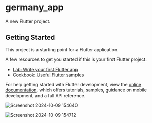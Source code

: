 # germany_app

A new Flutter project.

## Getting Started

This project is a starting point for a Flutter application.

A few resources to get you started if this is your first Flutter project:

- [Lab: Write your first Flutter app](https://docs.flutter.dev/get-started/codelab)
- [Cookbook: Useful Flutter samples](https://docs.flutter.dev/cookbook)

For help getting started with Flutter development, view the
[online documentation](https://docs.flutter.dev/), which offers tutorials,
samples, guidance on mobile development, and a full API reference.


![Screenshot 2024-10-09 154640](https://github.com/user-attachments/assets/ebfca82c-d44e-417b-bc8e-ecf4d981d035)


![Screenshot 2024-10-09 154712](https://github.com/user-attachments/assets/c11611e6-4658-4fc9-9ba9-81e6582d90ea)
